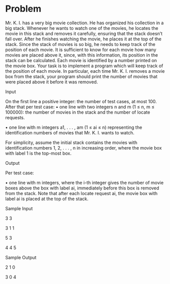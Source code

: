 # Problem
Mr. K. I. has a very big movie collection. He has organized his collection in a big stack. Whenever he
wants to watch one of the movies, he locates the movie in this stack and removes it carefully, ensuring
that the stack doesn’t fall over. After he finishes watching the movie, he places it at the top of the
stack.
Since the stack of movies is so big, he needs to keep track of the position of each movie. It is
sufficient to know for each movie how many movies are placed above it, since, with this information,
its position in the stack can be calculated. Each movie is identified by a number printed on the movie
box.
Your task is to implement a program which will keep track of the position of each movie. In
particular, each time Mr. K. I. removes a movie box from the stack, your program should print the
number of movies that were placed above it before it was removed.

Input

On the first line a positive integer: the number of test cases, at most 100. After that per test case:
• one line with two integers n and m (1 ≤ n, m ≤ 100000): the number of movies in the stack and
the number of locate requests.

• one line with m integers a1, . . . , am (1 ≤ ai ≤ n) representing the identification numbers of movies
that Mr. K. I. wants to watch.

For simplicity, assume the initial stack contains the movies with identification numbers 1, 2, . . . , n
in increasing order, where the movie box with label 1 is the top-most box.

Output

Per test case:

• one line with m integers, where the i-th integer gives the number of movie boxes above the box
with label ai, immediately before this box is removed from the stack.
Note that after each locate request ai, the movie box with label ai is placed at the top of the stack.

Sample Input


3 3

3 1 1

5 3

4 4 5

Sample Output

2 1 0

3 0 4
